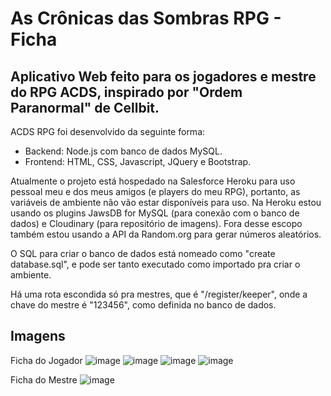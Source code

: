 # As Crônicas das Sombras RPG - Ficha

## Aplicativo Web feito para os jogadores e mestre do RPG ACDS, inspirado por "Ordem Paranormal" de Cellbit.

ACDS RPG foi desenvolvido da seguinte forma:
  - Backend: Node.js com banco de dados MySQL.
  - Frontend: HTML, CSS, Javascript, JQuery e Bootstrap.

Atualmente o projeto está hospedado na Salesforce Heroku para uso pessoal meu e dos meus amigos (e players do meu RPG), portanto, as variáveis de ambiente não vão estar disponíveis para uso.
Na Heroku estou usando os plugins JawsDB for MySQL (para conexão com o banco de dados) e Cloudinary (para repositório de imagens). Fora desse escopo também estou usando a API da Random.org para gerar números aleatórios.

O SQL para criar o banco de dados está nomeado como "create database.sql", e pode ser tanto executado como importado pra criar o ambiente.

Há uma rota escondida só pra mestres, que é "/register/keeper", onde a chave do mestre é "123456", como definida no banco de dados.

## Imagens

Ficha do Jogador
![image](https://user-images.githubusercontent.com/71353674/123519169-0dc36800-d680-11eb-9ce7-4b7e235bd30c.png)
![image](https://user-images.githubusercontent.com/71353674/123519192-29c70980-d680-11eb-965b-501b226d1614.png)
![image](https://user-images.githubusercontent.com/71353674/123519198-3186ae00-d680-11eb-9d8e-e0b7b84e4b8d.png)
![image](https://user-images.githubusercontent.com/71353674/123519220-51b66d00-d680-11eb-9d7c-5af01460aaa3.png)

Ficha do Mestre
![image](https://user-images.githubusercontent.com/71353674/123519203-3b101600-d680-11eb-9977-ac1d13ed4b13.png)
